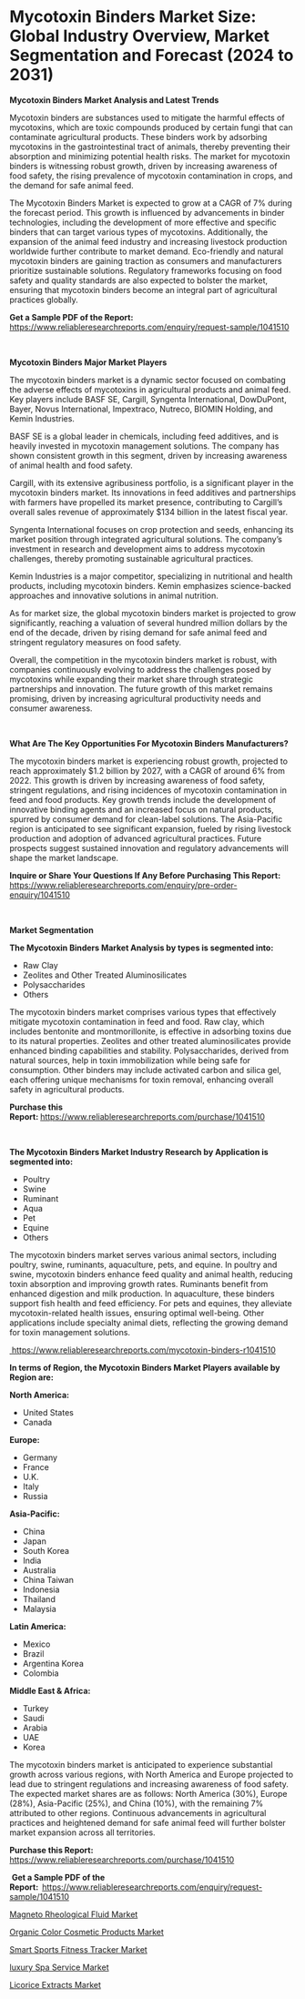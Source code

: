 <p><h1>Mycotoxin Binders Market Size: Global Industry Overview, Market Segmentation and Forecast (2024 to 2031)</h1></p><p><strong>Mycotoxin Binders Market Analysis and Latest Trends</strong></p>
<p><p>Mycotoxin binders are substances used to mitigate the harmful effects of mycotoxins, which are toxic compounds produced by certain fungi that can contaminate agricultural products. These binders work by adsorbing mycotoxins in the gastrointestinal tract of animals, thereby preventing their absorption and minimizing potential health risks. The market for mycotoxin binders is witnessing robust growth, driven by increasing awareness of food safety, the rising prevalence of mycotoxin contamination in crops, and the demand for safe animal feed.</p><p>The Mycotoxin Binders Market is expected to grow at a CAGR of 7% during the forecast period. This growth is influenced by advancements in binder technologies, including the development of more effective and specific binders that can target various types of mycotoxins. Additionally, the expansion of the animal feed industry and increasing livestock production worldwide further contribute to market demand. Eco-friendly and natural mycotoxin binders are gaining traction as consumers and manufacturers prioritize sustainable solutions. Regulatory frameworks focusing on food safety and quality standards are also expected to bolster the market, ensuring that mycotoxin binders become an integral part of agricultural practices globally.</p></p>
<p><strong>Get a Sample PDF of the Report:&nbsp;</strong> <a href="https://www.reliableresearchreports.com/enquiry/request-sample/1041510?utm_campaign=7&utm_medium=2&utm_source=Github&utm_content=ia&utm_term=15112024&utm_id=mycotoxin-binders">https://www.reliableresearchreports.com/enquiry/request-sample/1041510</a></p>
<p>&nbsp;</p>
<p><strong>Mycotoxin Binders Major Market Players</strong></p>
<p><p>The mycotoxin binders market is a dynamic sector focused on combating the adverse effects of mycotoxins in agricultural products and animal feed. Key players include BASF SE, Cargill, Syngenta International, DowDuPont, Bayer, Novus International, Impextraco, Nutreco, BIOMIN Holding, and Kemin Industries. </p><p>BASF SE is a global leader in chemicals, including feed additives, and is heavily invested in mycotoxin management solutions. The company has shown consistent growth in this segment, driven by increasing awareness of animal health and food safety.</p><p>Cargill, with its extensive agribusiness portfolio, is a significant player in the mycotoxin binders market. Its innovations in feed additives and partnerships with farmers have propelled its market presence, contributing to Cargill’s overall sales revenue of approximately $134 billion in the latest fiscal year.</p><p>Syngenta International focuses on crop protection and seeds, enhancing its market position through integrated agricultural solutions. The company’s investment in research and development aims to address mycotoxin challenges, thereby promoting sustainable agricultural practices.</p><p>Kemin Industries is a major competitor, specializing in nutritional and health products, including mycotoxin binders. Kemin emphasizes science-backed approaches and innovative solutions in animal nutrition. </p><p>As for market size, the global mycotoxin binders market is projected to grow significantly, reaching a valuation of several hundred million dollars by the end of the decade, driven by rising demand for safe animal feed and stringent regulatory measures on food safety.</p><p>Overall, the competition in the mycotoxin binders market is robust, with companies continuously evolving to address the challenges posed by mycotoxins while expanding their market share through strategic partnerships and innovation. The future growth of this market remains promising, driven by increasing agricultural productivity needs and consumer awareness.</p></p>
<p>&nbsp;</p>
<p><strong>What Are The Key Opportunities For Mycotoxin Binders Manufacturers?</strong></p>
<p><p>The mycotoxin binders market is experiencing robust growth, projected to reach approximately $1.2 billion by 2027, with a CAGR of around 6% from 2022. This growth is driven by increasing awareness of food safety, stringent regulations, and rising incidences of mycotoxin contamination in feed and food products. Key growth trends include the development of innovative binding agents and an increased focus on natural products, spurred by consumer demand for clean-label solutions. The Asia-Pacific region is anticipated to see significant expansion, fueled by rising livestock production and adoption of advanced agricultural practices. Future prospects suggest sustained innovation and regulatory advancements will shape the market landscape.</p></p>
<p><strong>Inquire or Share Your Questions If Any Before Purchasing This Report:</strong> <a href="https://www.reliableresearchreports.com/enquiry/pre-order-enquiry/1041510?utm_campaign=7&utm_medium=2&utm_source=Github&utm_content=ia&utm_term=15112024&utm_id=mycotoxin-binders">https://www.reliableresearchreports.com/enquiry/pre-order-enquiry/1041510</a></p>
<p>&nbsp;</p>
<p><strong>Market Segmentation</strong></p>
<p><strong>The Mycotoxin Binders Market Analysis by types is segmented into:</strong></p>
<p><ul><li>Raw Clay</li><li>Zeolites and Other Treated Aluminosilicates</li><li>Polysaccharides</li><li>Others</li></ul></p>
<p><p>The mycotoxin binders market comprises various types that effectively mitigate mycotoxin contamination in feed and food. Raw clay, which includes bentonite and montmorillonite, is effective in adsorbing toxins due to its natural properties. Zeolites and other treated aluminosilicates provide enhanced binding capabilities and stability. Polysaccharides, derived from natural sources, help in toxin immobilization while being safe for consumption. Other binders may include activated carbon and silica gel, each offering unique mechanisms for toxin removal, enhancing overall safety in agricultural products.</p></p>
<p><strong>Purchase this Report:&nbsp;</strong><a href="https://www.reliableresearchreports.com/purchase/1041510?utm_campaign=7&utm_medium=2&utm_source=Github&utm_content=ia&utm_term=15112024&utm_id=mycotoxin-binders">https://www.reliableresearchreports.com/purchase/1041510</a></p>
<p>&nbsp;</p>
<p><strong>The Mycotoxin Binders Market Industry Research by Application is segmented into:</strong></p>
<p><ul><li>Poultry</li><li>Swine</li><li>Ruminant</li><li>Aqua</li><li>Pet</li><li>Equine</li><li>Others</li></ul></p>
<p><p>The mycotoxin binders market serves various animal sectors, including poultry, swine, ruminants, aquaculture, pets, and equine. In poultry and swine, mycotoxin binders enhance feed quality and animal health, reducing toxin absorption and improving growth rates. Ruminants benefit from enhanced digestion and milk production. In aquaculture, these binders support fish health and feed efficiency. For pets and equines, they alleviate mycotoxin-related health issues, ensuring optimal well-being. Other applications include specialty animal diets, reflecting the growing demand for toxin management solutions.</p></p>
<p><a href="https://www.reliableresearchreports.com/mycotoxin-binders-r1041510?utm_campaign=7&utm_medium=2&utm_source=Github&utm_content=ia&utm_term=15112024&utm_id=mycotoxin-binders">&nbsp;https://www.reliableresearchreports.com/mycotoxin-binders-r1041510</a></p>
<p><strong>In terms of Region, the Mycotoxin Binders Market Players available by Region are:</strong></p>
<p>
    <p> <strong> North America: </strong>
        <ul>
            <li>United States</li>
            <li>Canada</li>
        </ul>
        </p> 
    <p> <strong> Europe: </strong>
        <ul>
            <li>Germany</li>
            <li>France</li>
            <li>U.K.</li>
            <li>Italy</li>
            <li>Russia</li>
        </ul>
        </p> 
    <p> <strong> Asia-Pacific: </strong>
        <ul>
            <li>China</li>
            <li>Japan</li>
            <li>South Korea</li>
            <li>India</li>
            <li>Australia</li>
            <li>China Taiwan</li>
            <li>Indonesia</li>
            <li>Thailand</li>
            <li>Malaysia</li>
        </ul>
        </p> 
    <p> <strong> Latin America: </strong>
        <ul>
            <li>Mexico</li>
            <li>Brazil</li>
            <li>Argentina Korea</li>
            <li>Colombia</li>
        </ul>
        </p> 
    <p> <strong> Middle East & Africa: </strong>
        <ul>
            <li>Turkey</li>
            <li>Saudi</li>
            <li>Arabia</li>
            <li>UAE</li>
            <li>Korea</li>
        </ul>
    </p>
    </p>
<p><p>The mycotoxin binders market is anticipated to experience substantial growth across various regions, with North America and Europe projected to lead due to stringent regulations and increasing awareness of food safety. The expected market shares are as follows: North America (30%), Europe (28%), Asia-Pacific (25%), and China (10%), with the remaining 7% attributed to other regions. Continuous advancements in agricultural practices and heightened demand for safe animal feed will further bolster market expansion across all territories.</p></p>
<p><strong>Purchase this Report: </strong><a href="https://www.reliableresearchreports.com/purchase/1041510?utm_campaign=7&utm_medium=2&utm_source=Github&utm_content=ia&utm_term=15112024&utm_id=mycotoxin-binders">https://www.reliableresearchreports.com/purchase/1041510</a></p>
<p>&nbsp;<strong>Get a Sample PDF of the Report:&nbsp;&nbsp;</strong><a href="https://www.reliableresearchreports.com/enquiry/request-sample/1041510?utm_campaign=7&utm_medium=2&utm_source=Github&utm_content=ia&utm_term=15112024&utm_id=mycotoxin-binders">https://www.reliableresearchreports.com/enquiry/request-sample/1041510</a></p>
<p><strong></strong></p>
<p><p><a href="https://github.com/angelajermaine/Market-Research-Report-List-5/blob/main/magneto-rheological-fluid-market.md?utm_campaign=7&utm_medium=2&utm_source=Github&utm_content=ia&utm_term=15112024&utm_id=mycotoxin-binders">Magneto Rheological Fluid Market</a></p><p><a href="https://www.linkedin.com/pulse/sustainability-trends-organic-color-cosmetic-products-5yy6f?utm_campaign=7&utm_medium=2&utm_source=Github&utm_content=ia&utm_term=15112024&utm_id=mycotoxin-binders">Organic Color Cosmetic Products Market</a></p><p><a href="https://www.linkedin.com/pulse/surfing-smart-sports-fitness-tracker-wave-riding-market-v9l0f?utm_campaign=7&utm_medium=2&utm_source=Github&utm_content=ia&utm_term=15112024&utm_id=mycotoxin-binders">Smart Sports Fitness Tracker Market</a></p><p><a href="https://issuu.com/reportprime-2/docs/luxury-spa-service-market-size-2030_2fc573ccd5e05f?utm_campaign=7&utm_medium=2&utm_source=Github&utm_content=ia&utm_term=15112024&utm_id=mycotoxin-binders">luxury Spa Service Market</a></p><p><a href="https://github.com/provorikovar/Market-Research-Report-List-6/blob/main/licorice-extracts-market.md?utm_campaign=7&utm_medium=2&utm_source=Github&utm_content=ia&utm_term=15112024&utm_id=mycotoxin-binders">Licorice Extracts Market</a></p></p>